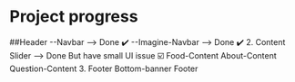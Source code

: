 # Project progress

##Header
--Navbar --> Done :heavy_check_mark:
--Imagine-Navbar --> Done :heavy_check_mark:
2. Content
Slider --> Done But have small UI issue :ballot_box_with_check:
Food-Content 
About-Content
Question-Content
3. Footer
Bottom-banner
Footer
